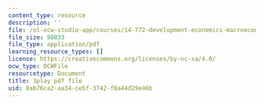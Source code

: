 ```yaml
---
content_type: resource
description: ''
file: /ol-ocw-studio-app/courses/14-772-development-economics-macroeconomics-spring-2013/8ab76ca2aa34ce5f3742f8a44d29e46b_w7aOU0ZAJp0.pdf
file_size: 98833
file_type: application/pdf
learning_resource_types: []
license: https://creativecommons.org/licenses/by-nc-sa/4.0/
ocw_type: OCWFile
resourcetype: Document
title: 3play pdf file
uid: 8ab76ca2-aa34-ce5f-3742-f8a44d29e46b
---
```

